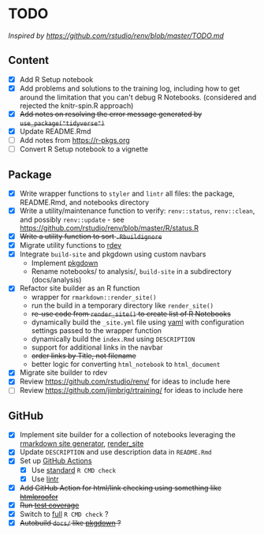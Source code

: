 # TODO

*Inspired by <https://github.com/rstudio/renv/blob/master/TODO.md>*

## Content

- [x] Add R Setup notebook
- [x] Add problems and solutions to the training log, including how to get around the limitation that you can't debug R Notebooks. (considered and rejected the knitr-spin.R approach)
- [x] ~~Add notes on resolving the error message generated by `use_package("tidyverse")`~~
- [x] Update README.Rmd
- [ ] Add notes from <https://r-pkgs.org>
- [ ] Convert R Setup notebook to a vignette

## Package

- [x] Write wrapper functions to `styler` and `lintr` all files: the package, README.Rmd, and notebooks directory
- [x] Write a utility/maintenance function to verify: `renv::status`, `renv::clean`, and possibly `renv::update` - see <https://github.com/rstudio/renv/blob/master/R/status.R>
- [x] ~~Write a utility function to sort `.Rbuildignore`~~
- [x] Migrate utility functions to [rdev](https://github.com/jabenninghoff/rdev)
- [x] Integrate `build-site` and pkgdown using custom navbars
  - Implement [pkgdown](https://pkgdown.r-lib.org)
  - Rename notebooks/ to analysis/, `build-site` in a subdirectory (docs/analysis)
- [x] Refactor site builder as an R function
  - wrapper for `rmarkdown::render_site()`
  - run the build in a temporary directory like `render_site()`
  - ~~re-use code from `render_site()` to create list of R Notebooks~~
  - dynamically build the `_site.yml` file using [yaml](https://github.com/vubiostat/r-yaml) with configuration settings passed to the wrapper function
  - dynamically build the `index.Rmd` using `DESCRIPTION`
  - support for additional links in the navbar
  - ~~order links by Title, not filename~~
  - better logic for converting `html_notebook` to `html_document`
- [x] Migrate site builder to rdev
- [x] Review <https://github.com/rstudio/renv/> for ideas to include here
- [ ] Review <https://github.com/jimbrig/rtraining/> for ideas to include here

## GitHub

- [x] Implement site builder for a collection of notebooks leveraging the [rmarkdown site generator](https://bookdown.org/yihui/rmarkdown/rmarkdown-site.html), [render_site](https://rdrr.io/cran/rmarkdown/man/render_site.html)
- [x] Update `DESCRIPTION` and use description data in `README.Rmd`
- [x] Set up [GitHub Actions](https://usethis.r-lib.org/reference/github_actions.html)
  - [x] Use [standard](https://github.com/r-lib/actions/blob/master/examples/check-standard.yaml) `R CMD check`
  - [x] Use [lintr](https://github.com/r-lib/actions/blob/master/examples/lint.yaml)
- [x] ~~Add GitHub Action for html/link checking using something like [htmlproofer](https://github.com/gjtorikian/html-proofer)~~
- [x] ~~Run [test coverage](https://github.com/r-lib/actions/blob/master/examples/test-coverage.yaml)~~
- [x] Switch to  [full](https://github.com/r-lib/actions/blob/master/examples/check-full.yaml) `R CMD check` ?
- [x] ~~Autobuild `docs/` like [pkgdown](https://github.com/r-lib/actions/blob/master/examples/pkgdown.yaml) ?~~
